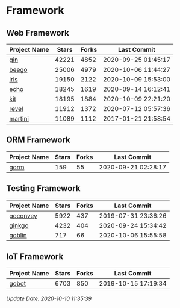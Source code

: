 # Framework

## Web Framework

| Project Name | Stars | Forks | Last Commit |
| ------------ | ----- | ----- | ----------- |
| [gin](https://github.com/gin-gonic/gin) | 42221 | 4852 | 2020-09-25 01:45:17 |
| [beego](https://github.com/astaxie/beego) | 25006 | 4979 | 2020-10-06 11:44:27 |
| [iris](https://github.com/kataras/iris) | 19150 | 2122 | 2020-10-09 15:53:00 |
| [echo](https://github.com/labstack/echo) | 18245 | 1619 | 2020-09-14 16:12:41 |
| [kit](https://github.com/go-kit/kit) | 18195 | 1884 | 2020-10-09 22:21:20 |
| [revel](https://github.com/revel/revel) | 11912 | 1372 | 2020-07-12 05:57:36 |
| [martini](https://github.com/go-martini/martini) | 11089 | 1112 | 2017-01-21 21:58:54 |

## ORM Framework

| Project Name | Stars | Forks | Last Commit |
| ------------ | ----- | ----- | ----------- |
| [gorm](https://github.com/jinzhu/gorm) | 159 | 55 | 2020-09-21 02:28:17 |

## Testing Framework

| Project Name | Stars | Forks | Last Commit |
| ------------ | ----- | ----- | ----------- |
| [goconvey](https://github.com/smartystreets/goconvey) | 5922 | 437 | 2019-07-31 23:36:26 |
| [ginkgo](https://github.com/onsi/ginkgo) | 4232 | 404 | 2020-09-24 15:34:42 |
| [goblin](https://github.com/franela/goblin) | 717 | 66 | 2020-10-06 15:55:58 |

## IoT Framework

| Project Name | Stars | Forks | Last Commit |
| ------------ | ----- | ----- | ----------- |
| [gobot](https://github.com/hybridgroup/gobot) | 6703 | 850 | 2019-10-15 17:19:34 |

*Update Date: 2020-10-10 11:35:39*